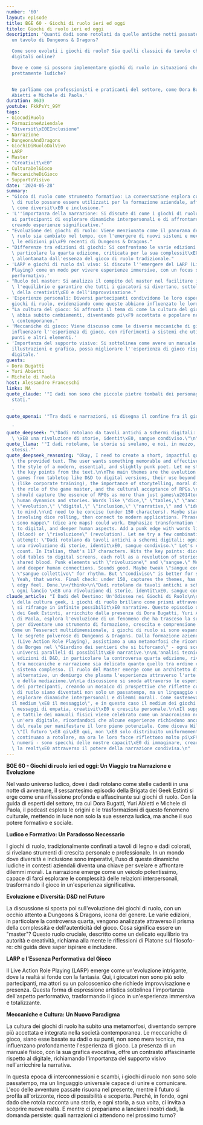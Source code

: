 ```yaml
---
number: '60'
layout: episode
title: BGE 60 - Giochi di ruolo ieri ed oggi
titolo: Giochi di ruolo ieri ed oggi
description: 'Quanti dadi sono rotolati da quelle antiche notti passate intorno ad
  un tavolo di Dungeons & Dragons?

  Come sono evoluti i giochi di ruolo? Sia quelli classici da tavolo che le loro derivazioni
  digitali online?

  Dove e come si possono implementare giochi di ruolo in situazioni che non sono solo
  prettamente ludiche?


  Ne parliamo con professionisti e praticanti del settore, come Dora Bugatti, Yuri
  Abietti e Michele di Paola.'
duration: 8639
youtube: FkkPsYt_99Y
tags:
- GiocodiRuolo
- FormazioneAziendale
- "Diversit\xE0EInclusione"
- Narrazione
- DungeonsAndDragons
- GiochiDiRuoloDalVivo
- LARP
- Master
- "Creativit\xE0"
- CulturaDelGioco
- MeccanicheDiGioco
- SupportoVisivo
date: '2024-05-28'
summary:
- "Gioco di ruolo come strumento formativo: La conversazione esplora come i giochi\
  \ di ruolo possano essere utilizzati per la formazione aziendale, affrontando temi\
  \ come diversit\xE0 e inclusione."
- 'L''importanza della narrazione: Si discute di come i giochi di ruolo permettano
  ai partecipanti di esplorare dinamiche interpersonali e di affrontare dilemmi morali,
  creando esperienze significative.'
- "Evoluzione dei giochi di ruolo: Viene menzionato come il panorama dei giochi di\
  \ ruolo sia cambiato nel tempo, con l'emergere di nuovi sistemi e meccaniche, incluse\
  \ le edizioni pi\xF9 recenti di Dungeons & Dragons."
- "Differenze tra edizioni di giochi: Si confrontano le varie edizioni di D&D, in\
  \ particolare la quarta edizione, criticata per la sua complessit\xE0 e per essersi\
  \ allontanata dall'essenza del gioco di ruolo tradizionale."
- 'LARP e giochi di ruolo dal vivo: Si discute l''emergere del LARP (Live Action Role
  Playing) come un modo per vivere esperienze immersive, con un focus sull''aspetto
  performativo.'
- "Ruolo del master: Si analizza il compito del master nel facilitare il gioco, mantenere\
  \ l'equilibrio e garantire che tutti i giocatori si divertano, sottolineando l'importanza\
  \ della creativit\xE0 e dell'improvvisazione."
- 'Esperienze personali: Diversi partecipanti condividono le loro esperienze con i
  giochi di ruolo, evidenziando come queste abbiano influenzato le loro vite e relazioni.'
- "La cultura del gioco: Si affronta il tema di come la cultura del gioco di ruolo\
  \ abbia subito cambiamenti, diventando pi\xF9 accettata e popolare nel contesto\
  \ contemporaneo."
- 'Meccaniche di gioco: Viene discusso come le diverse meccaniche di gioco possano
  influenzare l''esperienza di gioco, con riferimenti a sistemi che utilizzano dadi,
  punti e altri elementi.'
- 'Importanza del supporto visivo: Si sottolinea come avere un manuale fisico, con
  illustrazioni e grafica, possa migliorare l''esperienza di gioco rispetto a un formato
  digitale.'
guests:
- Dora Bugatti
- Yuri Abietti
- Michele di Paola
host: Alessandro Franceschi
links: NA
quote_claude: '"I dadi non sono che piccole pietre tombali dei personaggi che siamo
  stati."

  '
quote_openai: '"Tra dadi e narrazioni, si disegna il confine fra il gioco e la vita."

  '
quote_deepseek: "\"Dadi rotolano da tavoli antichi a schermi digitali: ogni lancio\
  \ \xE8 una rivoluzione di storie, identit\xE0, sangue condiviso.\"\n"
quote_llama: '"I dadi rotolano, le storie si svelano, e noi, in mezzo, scopriamo noi
  stessi."'
quote_deepseek_reasoning: "Okay, I need to create a short, impactful quote based on\
  \ the provided text. The user wants something memorable and effective, written in\
  \ the style of a modern, essential, and slightly punk poet. Let me start by reviewing\
  \ the key points from the text.\n\nThe main themes are the evolution of role-playing\
  \ games from tabletop like D&D to digital versions, their use beyond just games\
  \ (like corporate training), the importance of storytelling, moral dilemmas, LARPing,\
  \ the role of the game master, and the cultural acceptance of RPGs.\n\nThe quote\
  \ should capture the essence of RPGs as more than just games\u2014tools for exploring\
  \ human dynamics and stories. Words like \"dice,\" \"tables,\" \"ancient nights,\"\
  \ \"evolution,\" \"digital,\" \"inclusion,\" \"narrative,\" and \"identity\" come\
  \ to mind.\n\nI need to be concise (under 150 characters). Maybe start with a metaphor\
  \ involving dice rolling, then connect to modern applications. Phrases like \"dadi\
  \ sono mappe\" (dice are maps) could work. Emphasize transformation from physical\
  \ to digital, and deeper human aspects. Add a punk edge with words like \"sangue\"\
  \ (blood) or \"rivoluzione\" (revolution). Let me try a few combinations.\n\nFirst\
  \ attempt: \"Dadi rotolano da tavoli antichi a schermi digitali: ogni lancio \xE8\
  \ una rivoluzione di storie, identit\xE0, sangue condiviso.\" Let's check the character\
  \ count. In Italian, that's 117 characters. Hits the key points: dice rolling from\
  \ old tables to digital screens, each roll as a revolution of stories, identity,\
  \ shared blood. Punk elements with \"rivoluzione\" and \"sangue.\" Mentions evolution\
  \ and deeper human connections. Sounds good. Maybe tweak \"sangue condiviso\" to\
  \ \"sangue collettivo\" for rhythm. But \"condiviso\" is better for shared experience.\
  \ Yeah, that works. Final check: under 150, captures the themes, has a poetic and\
  \ edgy feel. Done.\n</think>\n\"Dadi rotolano da tavoli antichi a schermi digitali:\
  \ ogni lancio \xE8 una rivoluzione di storie, identit\xE0, sangue condiviso.\"\n"
claude_article: "I Dadi del Destino: Un'Odissea nei Giochi di Ruolo\n\nNel caleidoscopio\
  \ della cultura geek, i giochi di ruolo brillano come prismi attraverso cui la realt\xE0\
  \ si rifrange in infinite possibilit\xE0 narrative. Questo episodio della Brigata\
  \ dei Geek Estinti, arricchito dalla presenza di Dora Bugatti, Yuri Abietti e Michele\
  \ di Paola, esplora l'evoluzione di un fenomeno che ha trasceso la sua natura ludica\
  \ per diventare uno strumento di formazione, crescita e comprensione sociale.\n\n\
  Come un Tesseract multidimensionale, i giochi di ruolo si sono espansi ben oltre\
  \ le segrete polverose di Dungeons & Dragons. Dalla formazione aziendale al LARP\
  \ (Live Action Role Playing), assistiamo a una metamorfosi che ricorda quella descritta\
  \ da Borges nel \"Giardino dei sentieri che si biforcano\" - ogni scelta genera\
  \ universi paralleli di possibilit\xE0 narrative.\n\nL'analisi tecnica delle varie\
  \ edizioni di D&D, in particolare la controversa quarta edizione, rivela come l'equilibrio\
  \ tra meccaniche e narrazione sia delicato quanto quello tra ordine e caos in un\
  \ sistema complesso. Il ruolo del Master emerge come un architetto di realt\xE0\
  \ alternative, un demiurgo che plasma l'esperienza attraverso l'arte dell'improvvisazione\
  \ e della mediazione.\n\nLa discussione si snoda attraverso le esperienze personali\
  \ dei partecipanti, creando un mosaico di prospettive che riflette come i giochi\
  \ di ruolo siano diventati non solo un passatempo, ma un linguaggio universale per\
  \ esplorare dinamiche interpersonali e dilemmi morali. Come sosteneva McLuhan, \"\
  il medium \xE8 il messaggio\", e in questo caso il medium dei giochi di ruolo trasmette\
  \ messaggi di empatia, creativit\xE0 e crescita personale.\n\nIl supporto visivo\
  \ e tattile dei manuali fisici viene celebrato come un anacronismo necessario in\
  \ un'era digitale, ricordandoci che alcune esperienze richiedono ancora la tangibilit\xE0\
  \ del reale per manifestare il loro pieno potenziale. Come diceva William Gibson:\
  \ \"Il futuro \xE8 gi\xE0 qui, non \xE8 solo distribuito uniformemente.\"\n\nI dadi\
  \ continuano a rotolare, ma ora le loro facce riflettono molto pi\xF9 di semplici\
  \ numeri - sono specchi delle nostre capacit\xE0 di immaginare, creare e trasformare\
  \ la realt\xE0 attraverso il potere della narrazione condivisa.\n"
---
```

**BGE 60 - Giochi di ruolo ieri ed oggi: Un Viaggio tra Narrazione e Evoluzione**

Nel vasto universo ludico, dove i dadi rotolano come stelle cadenti in una notte di avventure, il sessantesimo episodio della Brigata dei Geek Estinti si erge come una riflessione profonda e affascinante sui giochi di ruolo. Con la guida di esperti del settore, tra cui Dora Bugatti, Yuri Abietti e Michele di Paola, il podcast esplora le origini e le trasformazioni di questo fenomeno culturale, mettendo in luce non solo la sua essenza ludica, ma anche il suo potere formativo e sociale.

**Ludico e Formativo: Un Paradosso Necessario**

I giochi di ruolo, tradizionalmente confinati a tavoli di legno e dadi colorati, si rivelano strumenti di crescita personale e professionale. In un mondo dove diversità e inclusione sono imperativi, l'uso di queste dinamiche ludiche in contesti aziendali diventa una chiave per svelare e affrontare dilemmi morali. La narrazione emerge come un veicolo potentissimo, capace di farci esplorare le complessità delle relazioni interpersonali, trasformando il gioco in un'esperienza significativa.

**Evoluzione e Diversità: D&D nel Futuro**

La discussione si sposta poi sull'evoluzione dei giochi di ruolo, con un occhio attento a Dungeons & Dragons, icona del genere. Le varie edizioni, in particolare la controversa quarta, vengono analizzate attraverso il prisma della complessità e dell'autenticità del gioco. Cosa significa essere un "master"? Questo ruolo cruciale, descritto come un delicato equilibrio tra autorità e creatività, richiama alla mente le riflessioni di Platone sul filosofo-re: chi guida deve saper ispirare e includere.

**LARP e l'Essenza Performativa del Gioco**

Il Live Action Role Playing (LARP) emerge come un'evoluzione intrigante, dove la realtà si fonde con la fantasia. Qui, i giocatori non sono più solo partecipanti, ma attori su un palcoscenico che richiede improvvisazione e presenza. Questa forma di espressione artistica sottolinea l'importanza dell'aspetto performativo, trasformando il gioco in un'esperienza immersiva e totalizzante.

**Meccaniche e Cultura: Un Nuovo Paradigma**

La cultura dei giochi di ruolo ha subito una metamorfosi, diventando sempre più accettata e integrata nella società contemporanea. Le meccaniche di gioco, siano esse basate su dadi o su punti, non sono mera tecnica, ma influenzano profondamente l'esperienza di gioco. La presenza di un manuale fisico, con la sua grafica evocativa, offre un contrasto affascinante rispetto al digitale, richiamando l'importanza del supporto visivo nell'arricchire la narrativa.

In questa epoca di interconnessioni e scambi, i giochi di ruolo non sono solo passatempo, ma un linguaggio universale capace di unire e comunicare. L'eco delle avventure passate risuona nel presente, mentre il futuro si profila all'orizzonte, ricco di possibilità e scoperte. Perché, in fondo, ogni dado che rotola racconta una storia, e ogni storia, a sua volta, ci invita a scoprire nuove realtà. E mentre ci prepariamo a lanciare i nostri dadi, la domanda persiste: quali narrazioni ci attendono nel prossimo turno?
